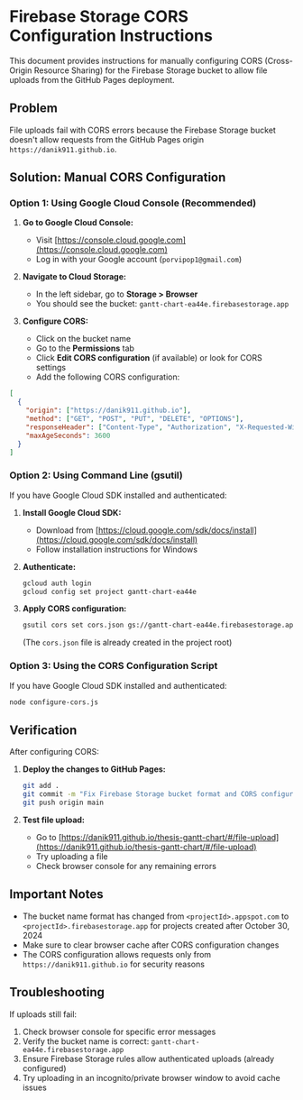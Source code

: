 # Firebase Storage CORS Configuration Instructions

This document provides instructions for manually configuring CORS (Cross-Origin Resource Sharing) for the Firebase Storage bucket to allow file uploads from the GitHub Pages deployment.

## Problem
File uploads fail with CORS errors because the Firebase Storage bucket doesn't allow requests from the GitHub Pages origin `https://danik911.github.io`.

## Solution: Manual CORS Configuration

### Option 1: Using Google Cloud Console (Recommended)

1. **Go to Google Cloud Console:**
   - Visit [https://console.cloud.google.com](https://console.cloud.google.com)
   - Log in with your Google account (`porvipop1@gmail.com`)

2. **Navigate to Cloud Storage:**
   - In the left sidebar, go to **Storage > Browser**
   - You should see the bucket: `gantt-chart-ea44e.firebasestorage.app`

3. **Configure CORS:**
   - Click on the bucket name
   - Go to the **Permissions** tab
   - Click **Edit CORS configuration** (if available) or look for CORS settings
   - Add the following CORS configuration:

```json
[
  {
    "origin": ["https://danik911.github.io"],
    "method": ["GET", "POST", "PUT", "DELETE", "OPTIONS"],
    "responseHeader": ["Content-Type", "Authorization", "X-Requested-With"],
    "maxAgeSeconds": 3600
  }
]
```

### Option 2: Using Command Line (gsutil)

If you have Google Cloud SDK installed and authenticated:

1. **Install Google Cloud SDK:**
   - Download from [https://cloud.google.com/sdk/docs/install](https://cloud.google.com/sdk/docs/install)
   - Follow installation instructions for Windows

2. **Authenticate:**
   ```bash
   gcloud auth login
   gcloud config set project gantt-chart-ea44e
   ```

3. **Apply CORS configuration:**
   ```bash
   gsutil cors set cors.json gs://gantt-chart-ea44e.firebasestorage.app
   ```

   (The `cors.json` file is already created in the project root)

### Option 3: Using the CORS Configuration Script

If you have Google Cloud SDK installed and authenticated:

```bash
node configure-cors.js
```

## Verification

After configuring CORS:

1. **Deploy the changes to GitHub Pages:**
   ```bash
   git add .
   git commit -m "Fix Firebase Storage bucket format and CORS configuration"
   git push origin main
   ```

2. **Test file upload:**
   - Go to [https://danik911.github.io/thesis-gantt-chart/#/file-upload](https://danik911.github.io/thesis-gantt-chart/#/file-upload)
   - Try uploading a file
   - Check browser console for any remaining errors

## Important Notes

- The bucket name format has changed from `<projectId>.appspot.com` to `<projectId>.firebasestorage.app` for projects created after October 30, 2024
- Make sure to clear browser cache after CORS configuration changes
- The CORS configuration allows requests only from `https://danik911.github.io` for security reasons

## Troubleshooting

If uploads still fail:
1. Check browser console for specific error messages
2. Verify the bucket name is correct: `gantt-chart-ea44e.firebasestorage.app`
3. Ensure Firebase Storage rules allow authenticated uploads (already configured)
4. Try uploading in an incognito/private browser window to avoid cache issues 